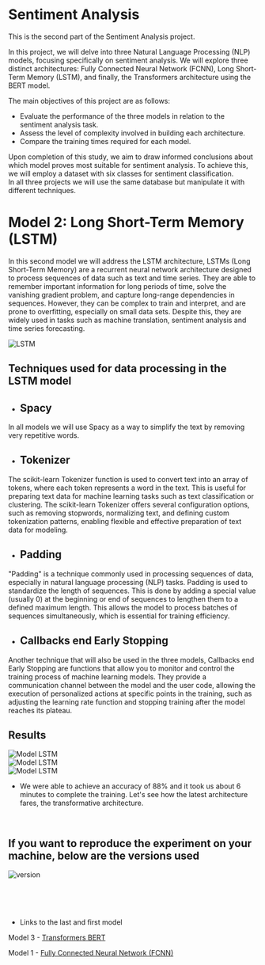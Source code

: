 # Sentiment Analysis


This is the second part of the Sentiment Analysis project.

In this project, we will delve into three Natural Language Processing (NLP) models, focusing specifically on sentiment analysis. We will explore three distinct architectures: Fully Connected Neural Network (FCNN), Long Short-Term Memory (LSTM), and finally, the Transformers architecture using the BERT model.

The main objectives of this project are as follows:

- Evaluate the performance of the three models in relation to the sentiment analysis task.
- Assess the level of complexity involved in building each architecture.
- Compare the training times required for each model. 

Upon completion of this study, we aim to draw informed conclusions about which model proves most suitable for sentiment analysis. To achieve this, we will employ a dataset with six classes for sentiment classification.<br>
In all three projects we will use the same database but manipulate it with different techniques.


# Model 2: Long Short-Term Memory (LSTM) 


In this second model we will address the LSTM architecture, LSTMs (Long Short-Term Memory) are a recurrent neural network architecture designed to process sequences of data such as text and time series. They are able to remember important information for long periods of time, solve the vanishing gradient problem, and capture long-range dependencies in sequences. However, they can be complex to train and interpret, and are prone to overfitting, especially on small data sets. Despite this, they are widely used in tasks such as machine translation, sentiment analysis and time series forecasting.

<img src="https://miro.medium.com/v2/resize:fit:674/1*jikKbzFXCq-IYnFZankIMg.png" alt="LSTM">

## Techniques used for data processing in the LSTM model

- ## Spacy
In all models we will use Spacy as a way to simplify the text by removing very repetitive words.
- ## Tokenizer
The scikit-learn Tokenizer function is used to convert text into an array of tokens, where each token represents a word in the text. This is useful for preparing text data for machine learning tasks such as text classification or clustering. The scikit-learn Tokenizer offers several configuration options, such as removing stopwords, normalizing text, and defining custom tokenization patterns, enabling flexible and effective preparation of text data for modeling.
- ## Padding
"Padding" is a technique commonly used in processing sequences of data, especially in natural language processing (NLP) tasks. Padding is used to standardize the length of sequences. This is done by adding a special value (usually 0) at the beginning or end of sequences to lengthen them to a defined maximum length. This allows the model to process batches of sequences simultaneously, which is essential for training efficiency.
- ## Callbacks end Early Stopping
Another technique that will also be used in the three models, Callbacks end Early Stopping are functions that allow you to monitor and control the training process of machine learning models. They provide a communication channel between the model and the user code, allowing the execution of personalized actions at specific points in the training, such as adjusting the learning rate function and stopping training after the model reaches its plateau.

## Results

<img src="https://cdn.discordapp.com/attachments/1244374522048679976/1244374859690283093/1.png?ex=665a27e5&is=6658d665&hm=4d0a67ce0acf8e5c2dd1a4e17ebdaa4256d8ab4b23d58a563edac3914944252b&" alt="Model LSTM"><br>
<img src="https://cdn.discordapp.com/attachments/1244374522048679976/1244374911154393188/2.png?ex=665a27f2&is=6658d672&hm=b23735f9879ee65b8a44c9bbf72bd51f590344bdba24888e9f751d7e87cfaaf3&" alt="Model LSTM"><br>
<img src="https://cdn.discordapp.com/attachments/1244374522048679976/1244374932067188857/3.png?ex=6654e1f7&is=66539077&hm=48690848212d459517b855095640d39e8a8d8d9331d83e41bac56f12eeeaa5e3&" alt="Model LSTM"><br>

- We were able to achieve an accuracy of 88% and it took us about 6 minutes to complete the training. Let's see how the latest architecture fares, the transformative architecture.

<br>

## If you want to reproduce the experiment on your machine, below are the versions used

<img src="https://cdn.discordapp.com/attachments/1244359723629936793/1244371114491252766/4.png?ex=6654de68&is=66538ce8&hm=fbedf120be4ac48b0257c8274caf3b166cf76bf0aaca0caca1371bd4b6473ce1&" alt="version"><br>

<br>
<br>
<br>

- Links to the last and first model

Model 3 - <a href="https://github.com/CoyoteColt/Sentiment-Analysis-Transformers-BERT">Transformers BERT</a>


Model 1 - <a href="https://github.com/CoyoteColt/Sentiment-Analysis-FCNN">Fully Connected Neural Network (FCNN)</a>



